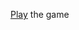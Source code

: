 [Play](https://kitao.github.io/pyxel/wasm/launcher/?play=olivier-boesch.nohlan_game.nohlan_shooter&gamepad=enabled) the game
